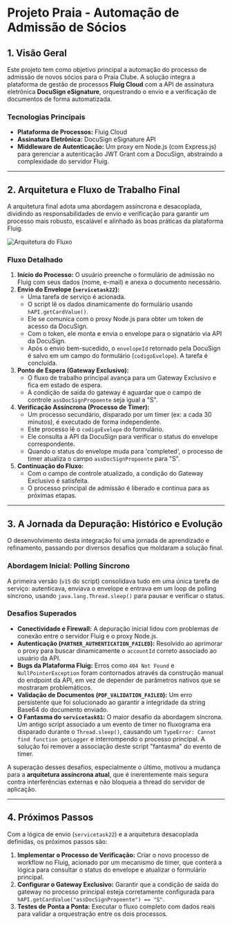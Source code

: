 # Projeto Praia - Automação de Admissão de Sócios

## 1. Visão Geral

Este projeto tem como objetivo principal a automação do processo de admissão de novos sócios para o Praia Clube. A solução integra a plataforma de gestão de processos **Fluig Cloud** com a API de assinatura eletrônica **DocuSign eSignature**, orquestrando o envio e a verificação de documentos de forma automatizada.

### Tecnologias Principais
*   **Plataforma de Processos:** Fluig Cloud
*   **Assinatura Eletrônica:** DocuSign eSignature API
*   **Middleware de Autenticação:** Um proxy em Node.js (com Express.js) para gerenciar a autenticação JWT Grant com a DocuSign, abstraindo a complexidade do servidor Fluig.

---

## 2. Arquitetura e Fluxo de Trabalho Final

A arquitetura final adota uma abordagem assíncrona e desacoplada, dividindo as responsabilidades de envio e verificação para garantir um processo mais robusto, escalável e alinhado às boas práticas da plataforma Fluig.

![Arquitetura do Fluxo](https-::/i.imgur.com/example.png) <!-- Você pode gerar um diagrama de fluxo e substituir este link -->

### Fluxo Detalhado

1.  **Início do Processo:** O usuário preenche o formulário de admissão no Fluig com seus dados (nome, e-mail) e anexa o documento necessário.
2.  **Envio do Envelope (`servicetask22`):**
    *   Uma tarefa de serviço é acionada.
    *   O script lê os dados dinamicamente do formulário usando `hAPI.getCardValue()`. 
    *   Ele se comunica com o proxy Node.js para obter um token de acesso da DocuSign.
    *   Com o token, ele monta e envia o envelope para o signatário via API da DocuSign.
    *   Após o envio bem-sucedido, o `envelopeId` retornado pela DocuSign é salvo em um campo do formulário (`codigoEvelope`). A tarefa é concluída.
3.  **Ponto de Espera (Gateway Exclusivo):**
    *   O fluxo de trabalho principal avança para um Gateway Exclusivo e fica em estado de espera.
    *   A condição de saída do gateway é aguardar que o campo de controle `assDocSignPropoente` seja igual a "S".
4.  **Verificação Assíncrona (Processo de Timer):**
    *   Um processo secundário, disparado por um timer (ex: a cada 30 minutos), é executado de forma independente.
    *   Este processo lê o `codigoEvelope` do formulário.
    *   Ele consulta a API da DocuSign para verificar o status do envelope correspondente.
    *   Quando o status do envelope muda para 'completed', o processo de timer atualiza o campo `assDocSignPropoente` para "S".
5.  **Continuação do Fluxo:**
    *   Com o campo de controle atualizado, a condição do Gateway Exclusivo é satisfeita.
    *   O processo principal de admissão é liberado e continua para as próximas etapas.

---

## 3. A Jornada da Depuração: Histórico e Evolução

O desenvolvimento desta integração foi uma jornada de aprendizado e refinamento, passando por diversos desafios que moldaram a solução final.

### Abordagem Inicial: Polling Síncrono
A primeira versão (`v15` do script) consolidava tudo em uma única tarefa de serviço: autenticava, enviava o envelope e entrava em um loop de polling síncrono, usando `java.lang.Thread.sleep()` para pausar e verificar o status.

### Desafios Superados

*   **Conectividade e Firewall:** A depuração inicial lidou com problemas de conexão entre o servidor Fluig e o proxy Node.js.
*   **Autenticação (`PARTNER_AUTHENTICATION_FAILED`):** Resolvido ao aprimorar o proxy para buscar dinamicamente o `accountId` correto associado ao usuário da API.
*   **Bugs da Plataforma Fluig:** Erros como `404 Not Found` e `NullPointerException` foram contornados através da construção manual do endpoint da API, em vez de depender de parâmetros nativos que se mostraram problemáticos.
*   **Validação de Documentos (`PDF_VALIDATION_FAILED`):** Um erro persistente que foi solucionado ao garantir a integridade da string Base64 do documento enviado.
*   **O Fantasma do `servicetask81`:** O maior desafio da abordagem síncrona. Um antigo script associado a um evento de timer no fluxograma era disparado durante o `Thread.sleep()`, causando um `TypeError: Cannot find function getLogger` e interrompendo o processo principal. A solução foi remover a associação deste script "fantasma" do evento de timer.

A superação desses desafios, especialmente o último, motivou a mudança para a **arquitetura assíncrona atual**, que é inerentemente mais segura contra interferências externas e não bloqueia a thread do servidor de aplicação.

---

## 4. Próximos Passos

Com a lógica de envio (`servicetask22`) e a arquitetura desacoplada definidas, os próximos passos são:

1.  **Implementar o Processo de Verificação:** Criar o novo processo de workflow no Fluig, acionado por um mecanismo de timer, que conterá a lógica para consultar o status do envelope e atualizar o formulário principal.
2.  **Configurar o Gateway Exclusivo:** Garantir que a condição de saída do gateway no processo principal esteja corretamente configurada para `hAPI.getCardValue("assDocSignPropoente") == "S"`.
3.  **Testes de Ponta a Ponta:** Executar o fluxo completo com dados reais para validar a orquestração entre os dois processos.